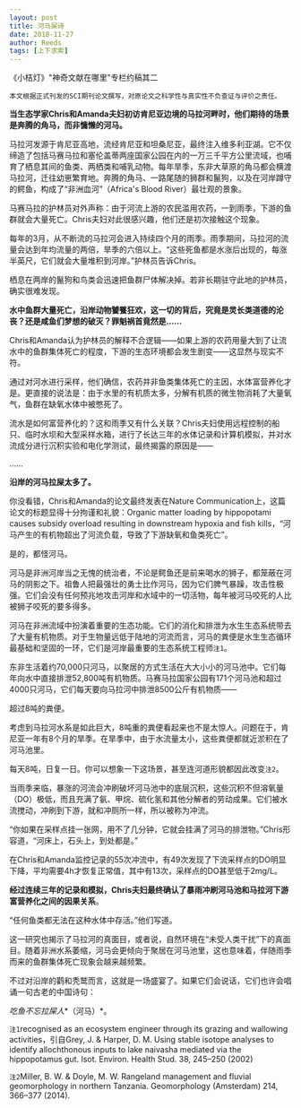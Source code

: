 ```yaml
---
layout: post
title: 河马屎诗
date: 2018-11-27
author: Reeds
tags: [上下求索]
---
```


《小桔灯》"神奇文献在哪里"专栏约稿其二

`本文根据正式刊发的SCI期刊论文撰写，对原论文之科学性与真实性不负查证与评价之责任。`

**当生态学家Chris和Amanda夫妇初访肯尼亚边境的马拉河畔时，他们期待的场景是奔腾的角马，而非慵懒的河马。**

马拉河发源于肯尼亚高地，流经肯尼亚和坦桑尼亚，最终注入维多利亚湖。它不仅缔造了包括马赛马拉和塞伦盖蒂两座国家公园在内的一万三千平方公里流域，也哺育了栖息其间的鱼类、两栖类和哺乳动物。每年旱季，东非大草原的角马都会横渡马拉河，迁往幼崽繁育地。奔腾的角马、一路尾随的狮群和鬣狗，以及在河岸蹲守的鳄鱼，构成了“非洲血河”（Africa's Blood River）最壮观的景象。

马赛马拉的护林员对外声称：由于河流上游的农民滥用农药，一到雨季，下游的鱼群就会大量死亡。Chris夫妇对此很感兴趣，他们还是初次接触这个现象。

每年的3月，从不断流的马拉河会进入持续四个月的雨季。雨季期间，马拉河的流量会达到年均流量的两倍，旱季的六倍以上。“这些死鱼都是水涨后出现的，每涨半英尺，它们就会大量堆积到河岸。”护林员告诉Chris。

栖息在两岸的鬣狗和鸟类会迅速把鱼群尸体解决掉。若非长期驻守此地的护林员，确实很难发现。

**水中鱼群大量死亡，沿岸动物饕餮狂欢，这一切的背后，究竟是灵长类道德的沦丧？还是咸鱼们梦想的破灭？罪魁祸首竟然是……**

Chris和Amanda认为护林员的解释不合逻辑——如果上游的农药用量大到了让流水中的鱼群集体死亡的程度，下游的生态环境都会发生剧变——这显然与现实不符。

通过对河水进行采样，他们确信，农药并非鱼类集体死亡的主因，水体富营养化才是。更直接的说法是：由于水里的有机质太多，分解有机质的微生物消耗了大量氧气，鱼群在缺氧水体中被憋死了。

流水是如何富营养化的？这和雨季又有什么关联？Chris夫妇使用远程控制的船只、临时水坝和大型采样水箱，进行了长达三年的水体记录和计算机模拟，并对水流成分进行沉积实验和电化学测试，最终揭露的原因是——

……

**沿岸的河马拉屎太多了。**

你没看错，Chris和Amanda的论文最终发表在Nature Communication上，这篇论文的标题显得十分拘谨和礼貌：Organic matter loading by hippopotami causes subsidy overload resulting in downstream hypoxia and fish kills，“河马产生的有机物超出了河流负载，导致了下游缺氧和鱼类死亡”。

是的，都怪河马。

河马是非洲河岸当之无愧的统治者，不论是鳄鱼还是前来喝水的狮子，都笼蔽在河马的阴影之下。祖鲁人把最强壮的勇士比作河马，因为它们脾气暴躁，攻击性极强。它们会没有任何预兆地攻击河岸和水域中的一切活物，每年被河马咬死的人比被狮子咬死的要多得多。

河马在非洲流域中扮演着重要的生态功能。它们的消化和排泄为水生生态系统带去了大量有机物质。对于生物量远低于陆地的河流而言，河马的粪便是水生生态循环最基础和坚固的一环，它们是河岸最重要的生态系统工程师`注1`。

东非生活着约70,000只河马，以聚居的方式生活在大大小小的河马池中。它们每年向水中直接排泄52,800吨有机物质。马赛马拉国家公园有171个河马池和超过4000只河马，它们每天要向马拉河中排泄8500公斤有机物质——

超过8吨的粪便。

考虑到马拉河水系是如此巨大，8吨重的粪便看起来也不是太惊人。问题在于，肯尼亚一年有8个月的旱季。在旱季中，由于水流量太小，这些粪便都就近淤积在了河马池里。

每天8吨，日复一日。你可以想象一下这场景，甚至连河道形貌都因此改变`注2`。

当雨季来临，暴涨的河流会冲刷破坏河马池中的底层沉积，这些沉积不但溶氧量（DO）极低，而且充满了氨、甲烷、硫化氢和其他分解者的劳动成果。它们被水流搅动，冲刷到下游，就和冲厕所一样，所以被称为冲流。

“你如果在采样点挂一张网，用不了几分钟，它就会挂满了河马的排泄物。”Chris形容道，“河床上，石头上，到处都是。”

在Chris和Amanda监控记录的55次冲流中，有49次发现了下流采样点的DO明显下降，平均需要4h才恢复正常值，其中有13次，采样点的DO甚至低于2mg/L。

**经过连续三年的记录和模拟，Chris夫妇最终确认了暴雨冲刷河马池和马拉河下游富营养化之间的因果关系**。

“任何鱼类都无法在这种水体中存活。”他们写道。

这一研究也揭示了马拉河的真面目，或者说，自然环境在“未受人类干扰”下的真面目。随着非洲水系萎缩，河马会更倾向于聚居在河马池里，这也意味着，伴随雨季而来的鱼群集体死亡现象会越来越频繁。

不过对沿岸的鹳和秃鹫而言，这就是一场盛宴了。如果它们会说话，它们也许会唱诵一句古老的中国诗句：

*吃鱼不忘拉屎人**（河马）*。

`注1`recognised as an ecosystem engineer through its grazing and wallowing activities，引自Grey, J. & Harper, D. M. Using stable isotope analyses to identify allochthonous inputs to lake naivasha mediated via the hippopotamus gut. Isot. Environ. Health Stud. 38, 245–250 (2002)

`注2`Miller, B. W. & Doyle, M. W. Rangeland management and fluvial geomorphology in northern Tanzania. Geomorphology (Amsterdam) 214, 366–377 (2014).